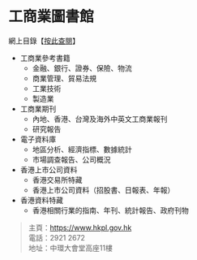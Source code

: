 # 工商業圖書館

網上目錄【[按此查閱](https://www.hkpl.gov.hk/tc/reference/special/bil.html "工商業圖書館")】

- 工商業參考書籍
  - 金融、銀行、證券、保險、物流
  - 商業管理、貿易法規
  - 工業技術
  - 製造業
- 工商業期刊
  - 內地、香港、台灣及海外中英文工商業報刊
  - 研究報告
- 電子資料庫
  - 地區分析、經濟指標、數據統計
  - 市場調查報告、公司概況
- 香港上市公司資料
  - 香港交易所特藏
  - 香港上市公司資料（招股書、日報表、年報）
- 香港資料特藏
  - 香港相關行業的指南、年刊、統計報告、政府刊物

> 主頁：<https://www.hkpl.gov.hk>  
> 電話：2921 2672  
> 地址：中環大會堂高座11樓
